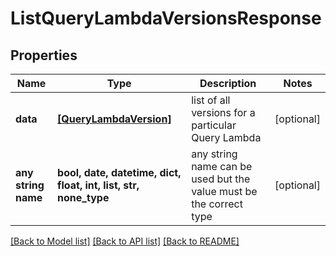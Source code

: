# ListQueryLambdaVersionsResponse


## Properties
Name | Type | Description | Notes
------------ | ------------- | ------------- | -------------
**data** | [**[QueryLambdaVersion]**](QueryLambdaVersion.md) | list of all versions for a particular Query Lambda | [optional] 
**any string name** | **bool, date, datetime, dict, float, int, list, str, none_type** | any string name can be used but the value must be the correct type | [optional]

[[Back to Model list]](../README.md#documentation-for-models) [[Back to API list]](../README.md#documentation-for-api-endpoints) [[Back to README]](../README.md)


